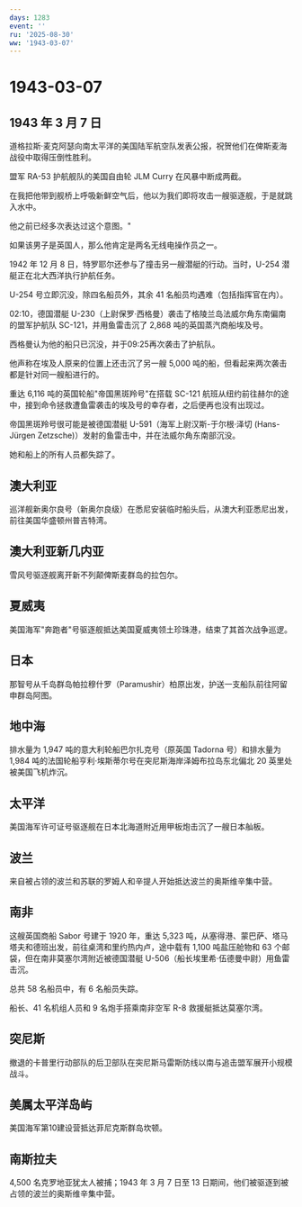 ```yaml
---
days: 1283
event: ''
ru: '2025-08-30'
ww: '1943-03-07'
---
```


# 1943-03-07

## 1943 年 3 月 7 日

道格拉斯·麦克阿瑟向南太平洋的美国陆军航空队发表公报，祝贺他们在俾斯麦海战役中取得压倒性胜利。

盟军 RA-53 护航舰队的美国自由轮 JLM Curry 在风暴中断成两截。

在我把他带到舰桥上呼吸新鲜空气后，他以为我们即将攻击一艘驱逐舰，于是就跳入水中。

他之前已经多次表达过这个意图。"

如果该男子是英国人，那么他肯定是两名无线电操作员之一。

1942 年 12 月 8 日，特罗耶尔还参与了撞击另一艘潜艇的行动。当时，U-254
潜艇正在北大西洋执行护航任务。

U-254 号立即沉没，除四名船员外，其余 41 名船员均遇难（包括指挥官在内）。

02:10，德国潜艇
U-230（上尉保罗·西格曼）袭击了格陵兰岛法威尔角东南偏南的盟军护航队
SC-121，并用鱼雷击沉了 2,868 吨的英国蒸汽商船埃及号。

西格曼认为他的船只已沉没，并于09:25再次袭击了护航队。

他声称在埃及人原来的位置上还击沉了另一艘 5,000
吨的船，但看起来两次袭击都是针对同一艘船进行的。

重达 6,116 吨的英国轮船"帝国黑斑羚号"在搭载 SC-121
航班从纽约前往赫尔的途中，接到命令拯救遭鱼雷袭击的埃及号的幸存者，之后便再也没有出现过。

帝国黑斑羚号很可能是被德国潜艇 U-591（海军上尉汉斯-于尔根·泽切
(Hans-Jürgen Zetzsche)）发射的鱼雷击中，并在法威尔角东南部沉没。

她和船上的所有人员都失踪了。

## 澳大利亚

巡洋舰新奥尔良号（新奥尔良级）在悉尼安装临时船头后，从澳大利亚悉尼出发，前往美国华盛顿州普吉特湾。

## 澳大利亚新几内亚

雪风号驱逐舰离开新不列颠俾斯麦群岛的拉包尔。

## 夏威夷

美国海军"奔跑者"号驱逐舰抵达美国夏威夷领土珍珠港，结束了其首次战争巡逻。

## 日本

那智号从千岛群岛帕拉穆什罗（Paramushir）柏原出发，护送一支船队前往阿留申群岛阿图。

## 地中海

排水量为 1,947 吨的意大利轮船巴尔扎克号（原英国 Tadorna 号）和排水量为
1,984 吨的法国轮船亨利·埃斯蒂尔号在突尼斯海岸泽姆布拉岛东北偏北 20
英里处被美国飞机炸沉。

## 太平洋

美国海军许可证号驱逐舰在日本北海道附近用甲板炮击沉了一艘日本舢板。

## 波兰

来自被占领的波兰和苏联的罗姆人和辛提人开始抵达波兰的奥斯维辛集中营。

## 南非

这艘英国商船 Sabor 号建于 1920 年，重达 5,323
吨，从塞得港、蒙巴萨、塔马塔夫和德班出发，前往桌湾和里约热内卢，途中载有
1,100 吨盐压舱物和 63 个邮袋，但在南非莫塞尔湾附近被德国潜艇
U-506（船长埃里希·伍德曼中尉）用鱼雷击沉。

总共 58 名船员中，有 6 名船员失踪。

船长、41 名机组人员和 9 名炮手搭乘南非空军 R-8 救援艇抵达莫塞尔湾。

## 突尼斯

撤退的卡普里行动部队的后卫部队在突尼斯马雷斯防线以南与追击盟军展开小规模战斗。

## 美属太平洋岛屿

美国海军第10建设营抵达菲尼克斯群岛坎顿。

## 南斯拉夫

4,500 名克罗地亚犹太人被捕；1943 年 3 月 7 日至 13
日期间，他们被驱逐到被占领的波兰的奥斯维辛集中营。
